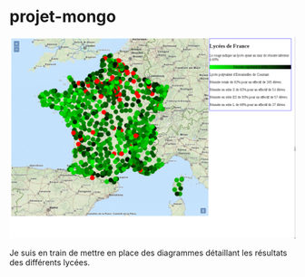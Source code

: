 # projet-mongo
![Imprime ecran](https://github.com/hmouthier/projet-mongo/blob/master/ResultatsBac2012.png)

Je suis en train de mettre en place des diagrammes détaillant les résultats des différents lycées.
